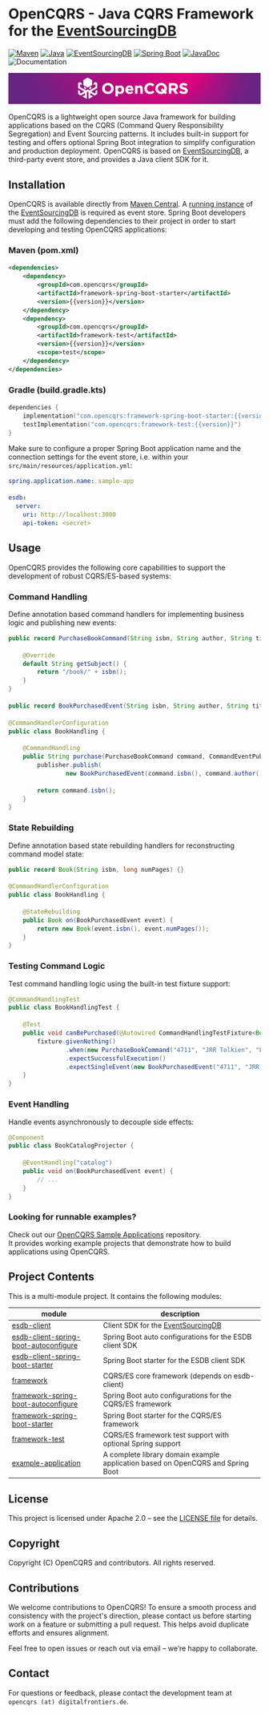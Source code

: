 # OpenCQRS - Java CQRS Framework for the [EventSourcingDB](https://www.eventsourcingdb.io)

<!-- BADGES_START -->
[![Maven](https://img.shields.io/maven-metadata/v.svg?color=yellow&label=Maven%20Central&logo=apachemaven&metadataUrl=https%3A%2F%2Frepo1.maven.org%2Fmaven2%2Fcom%2Fopencqrs%2Fframework%2Fmaven-metadata.xml)](https://central.sonatype.com/namespace/com.opencqrs)
[![Java](https://img.shields.io/endpoint?url=https%3A%2F%2Fraw.githubusercontent.com%2Fopen-cqrs%2Fopencqrs%2Frefs%2Fheads%2Fgh-pages%2Fbadges%2Fjdk.json)](https://openjdk.org)
[![EventSourcingDB](https://img.shields.io/endpoint?url=https%3A%2F%2Fraw.githubusercontent.com%2Fopen-cqrs%2Fopencqrs%2Frefs%2Fheads%2Fgh-pages%2Fbadges%2Fesdb.json)](https://www.eventsourcingdb.io)
[![Spring Boot](https://img.shields.io/endpoint?url=https%3A%2F%2Fraw.githubusercontent.com%2Fopen-cqrs%2Fopencqrs%2Frefs%2Fheads%2Fgh-pages%2Fbadges%2Fspring.json)](https://spring.io/projects/spring-boot)
[![JavaDoc](https://img.shields.io/badge/JavaDoc-click%20here-lightgrey?logo=readthedocs)](https://docs.opencqrs.com/javadoc)
![Documentation](https://img.shields.io/badge/Documentation-coming%20soon-blue?logo=materialformkdocs)
<!-- BADGES_END -->

![OpenCQRS](banner.png)

OpenCQRS is a lightweight open source Java framework for building applications based on the CQRS (Command Query Responsibility Segregation) and Event Sourcing patterns.
It includes built-in support for testing and offers optional Spring Boot integration to simplify configuration and production deployment. 
OpenCQRS is based on [EventSourcingDB](https://www.eventsourcingdb.io), a third-party event store, and provides a Java client SDK for it.

## Installation

OpenCQRS is available directly from [Maven Central](https://www.maven.org). A [running instance](https://docs.eventsourcingdb.io/getting-started/running-eventsourcingdb/) of the
[EventSourcingDB](https://www.eventsourcingdb.io) is required as event store. Spring Boot developers must add the following dependencies to their project in order to start developing
and testing OpenCQRS applications:

### Maven (pom.xml)

```xml
<dependencies>
    <dependency>
        <groupId>com.opencqrs</groupId>
        <artifactId>framework-spring-boot-starter</artifactId>
        <version>{{version}}</version>
    </dependency>
    <dependency>
        <groupId>com.opencqrs</groupId>
        <artifactId>framework-test</artifactId>
        <version>{{version}}</version>
        <scope>test</scope>
    </dependency>
</dependencies>
```

### Gradle (build.gradle.kts)

```kotlin
dependencies {
    implementation("com.opencqrs:framework-spring-boot-starter:{{version}}")
    testImplementation("com.opencqrs:framework-test:{{version}}")
}
```

Make sure to configure a proper Spring Boot application name and the connection settings for the
event store, i.e. within your `src/main/resources/application.yml`:

```yaml
spring.application.name: sample-app

esdb:
  server:
    uri: http://localhost:3000
    api-token: <secret>
```

## Usage

OpenCQRS provides the following core capabilities to support the development of robust CQRS/ES-based systems:

### Command Handling

Define annotation based command handlers for implementing business logic and publishing new events:

```java
public record PurchaseBookCommand(String isbn, String author, String title, long numPages) implements Command {

    @Override
    default String getSubject() {
        return "/book/" + isbn();
    }
}

public record BookPurchasedEvent(String isbn, String author, String title, long numPages) {}

@CommandHandlerConfiguration
public class BookHandling {

    @CommandHandling
    public String purchase(PurchaseBookCommand command, CommandEventPublisher<Book> publisher) {
        publisher.publish(
                new BookPurchasedEvent(command.isbn(), command.author(), command.title(), command.numPages()));

        return command.isbn();
    }
}
```

### State Rebuilding

Define annotation based state rebuilding handlers for reconstructing command model state:

```java
public record Book(String isbn, long numPages) {}

@CommandHandlerConfiguration
public class BookHandling {

    @StateRebuilding
    public Book on(BookPurchasedEvent event) {
        return new Book(event.isbn(), event.numPages());
    }
}
```

### Testing Command Logic

Test command handling logic using the built-in test fixture support:

```java
@CommandHandlingTest
public class BookHandlingTest {

    @Test
    public void canBePurchased(@Autowired CommandHandlingTestFixture<Book, PurchaseBookCommand, String> fixture) {
        fixture.givenNothing()
                .when(new PurchaseBookCommand("4711", "JRR Tolkien", "LOTR", 435))
                .expectSuccessfulExecution()
                .expectSingleEvent(new BookPurchasedEvent("4711", "JRR Tolkien", "LOTR", 435));
    }
}
```

### Event Handling

Handle events asynchronously to decouple side effects:
```java
@Component
public class BookCatalogProjector {
    
    @EventHandling("catalog")
    public void on(BookPurchasedEvent event) {
        // ...
    }
}
```

### Looking for runnable examples?

Check out our [OpenCQRS Sample Applications](https://github.com/open-cqrs/opencqrs-samples) repository.  
It provides working example projects that demonstrate how to build applications using OpenCQRS.


## Project Contents

This is a multi-module project. It contains the following modules:

| module                                                                         | description                                                                     |
|--------------------------------------------------------------------------------|---------------------------------------------------------------------------------|
| [esdb-client](esdb-client)                                                     | Client SDK for the [EventSourcingDB](https://www.eventsourcingdb.io)            |
| [esdb-client-spring-boot-autoconfigure](esdb-client-spring-boot-autoconfigure) | Spring Boot auto configurations for the ESDB client SDK                         |
| [esdb-client-spring-boot-starter](esdb-client-spring-boot-starter)             | Spring Boot starter for the ESDB client SDK                                     |
| [framework](framework)                                                         | CQRS/ES core framework (depends on esdb-client)                                 |
| [framework-spring-boot-autoconfigure](framework-spring-boot-autoconfigure)     | Spring Boot auto configurations for the CQRS/ES framework                       |
| [framework-spring-boot-starter](framework-spring-boot-starter)                 | Spring Boot starter for the CQRS/ES framework                                   |
| [framework-test](framework-test)                                               | CQRS/ES framework test support with optional Spring support                     |
| [example-application](example-application)                                     | A complete library domain example application based on OpenCQRS and Spring Boot |


## License

This project is licensed under Apache 2.0 – see the [LICENSE file](LICENSE.txt) for details.

## Copyright

Copyright (C) OpenCQRS and contributors. All rights reserved.

## Contributions

We welcome contributions to OpenCQRS!
To ensure a smooth process and consistency with the project's direction, please contact us before starting work on a feature or submitting a pull request. This helps avoid duplicate efforts and ensures alignment.

Feel free to open issues or reach out via email – we’re happy to collaborate.

## Contact

For questions or feedback, please contact the development team at
`opencqrs (at) digitalfrontiers.de`.